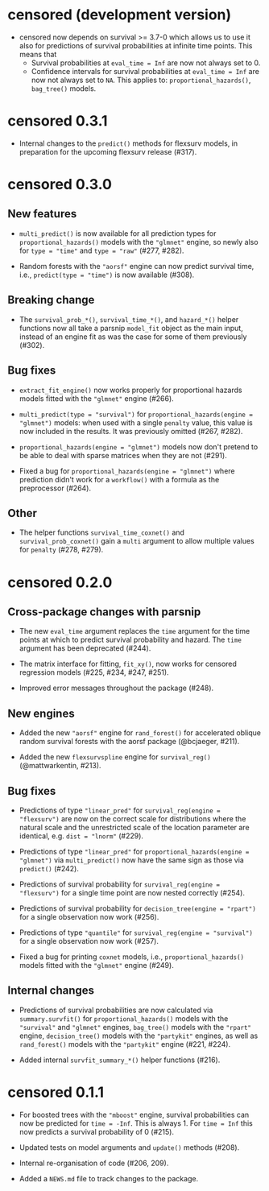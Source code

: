 # censored (development version)

* censored now depends on survival >= 3.7-0 which allows us to use it also for predictions of survival probabilities at infinite time points. 
This means that 
    - Survival probabilities at `eval_time = Inf` are now not always set to 0.
    - Confidence intervals for survival probabilities at `eval_time = Inf` are now not always set to `NA`.
This applies to: `proportional_hazards()`, `bag_tree()` models.

# censored 0.3.1

* Internal changes to the `predict()` methods for flexsurv models, in preparation for the upcoming flexsurv release (#317).


# censored 0.3.0

## New features

* `multi_predict()` is now available for all prediction types for `proportional_hazards()` models with the `"glmnet"` engine, so newly also for `type = "time"` and `type = "raw"` (#277, #282).

* Random forests with the `"aorsf"` engine can now predict survival time, i.e., `predict(type = "time")` is now available (#308).

## Breaking change

* The `survival_prob_*()`, `survival_time_*()`, and `hazard_*()` helper functions now all take a parsnip `model_fit` object as the main input, instead of an engine fit as was the case for some of them previously (#302).

## Bug fixes

* `extract_fit_engine()` now works properly for proportional hazards models fitted with the `"glmnet"` engine (#266).

* `multi_predict(type = "survival")` for `proportional_hazards(engine = "glmnet")` models: when used with a single `penalty` value, this value is now included in the results. It was previously omitted (#267, #282).

* `proportional_hazards(engine = "glmnet")` models now don't pretend to be able to deal with sparse matrices when they are not (#291).

* Fixed a bug for `proportional_hazards(engine = "glmnet")` where prediction didn't work for a `workflow()` with a formula as the preprocessor (#264).

## Other

* The helper functions `survival_time_coxnet()` and `survival_prob_coxnet()` gain a `multi` argument to allow multiple values for `penalty` (#278, #279).


# censored 0.2.0

## Cross-package changes with parsnip

* The new `eval_time` argument replaces the `time` argument for the time points at which to predict survival probability and hazard. The `time` argument has been deprecated (#244).

* The matrix interface for fitting, `fit_xy()`, now works for censored regression models (#225, #234, #247, #251).

* Improved error messages throughout the package (#248).

## New engines

* Added the new `"aorsf"` engine for `rand_forest()` for accelerated oblique random survival forests with the aorsf package (@bcjaeger, #211).

* Added the new `flexsurvspline` engine for `survival_reg()` (@mattwarkentin, #213).

## Bug fixes

* Predictions of type `"linear_pred"` for `survival_reg(engine = "flexsurv")` are now on the correct scale for distributions where the natural scale and the unrestricted scale of the location parameter are identical, e.g. `dist = "lnorm"` (#229).

* Predictions of type `"linear_pred"` for `proportional_hazards(engine = "glmnet")` via `multi_predict()` now have the same sign as those via `predict()` (#242).

* Predictions of survival probability for `survival_reg(engine = "flexsurv")` for a single time point are now nested correctly (#254).

* Predictions of survival probability for `decision_tree(engine = "rpart")` for a single observation now work (#256).

* Predictions of type `"quantile"` for `survival_reg(engine = "survival")` for a single observation now work (#257).

* Fixed a bug for printing `coxnet` models, i.e., `proportional_hazards()` models fitted with the `"glmnet"` engine (#249).

## Internal changes

* Predictions of survival probabilities are now calculated via `summary.survfit()` for `proportional_hazards()` models with the `"survival"` and `"glmnet"` engines, `bag_tree()` models with the `"rpart"` engine, `decision_tree()` models with the `"partykit"` engines, as well as `rand_forest()` models with the `"partykit"` engine (#221, #224). 

* Added internal `survfit_summary_*()` helper functions (#216).


# censored 0.1.1

* For boosted trees with the `"mboost"` engine, survival probabilities can now be predicted for `time = -Inf`. This is always 1. For `time = Inf` this now predicts a survival probability of 0 (#215).

* Updated tests on model arguments and `update()` methods (#208).

* Internal re-organisation of code (#206, 209).

* Added a `NEWS.md` file to track changes to the package.
